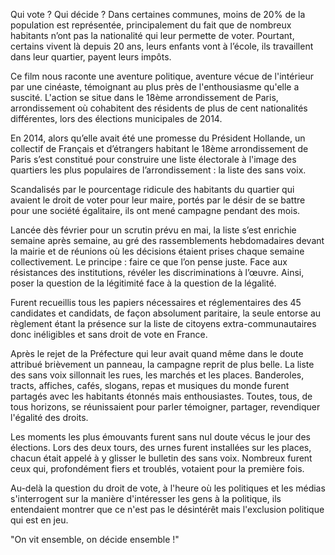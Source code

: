 Qui vote ? Qui décide ? Dans certaines communes, moins de 20% de la population est représentée, principalement du fait que de nombreux habitants n’ont pas la nationalité qui leur permette de voter. Pourtant, certains vivent là depuis 20 ans, leurs enfants vont à l’école, ils travaillent dans leur quartier, payent leurs impôts. 

Ce film nous raconte une aventure politique, aventure vécue de l'intérieur par une cinéaste, témoignant au plus près de l'enthousiasme qu'elle a suscité. L'action se situe dans le 18ème arrondissement de Paris, arrondissement où cohabitent des résidents de plus de cent nationalités différentes, lors des élections municipales de 2014. 

En 2014, alors qu’elle avait été une promesse du Président Hollande, un collectif de Français et d’étrangers habitant le 18ème arrondissement de Paris s’est constitué pour construire une liste électorale à l'image des quartiers les plus populaires de l’arrondissement : la liste des sans voix. 

Scandalisés par le pourcentage ridicule des habitants du quartier qui avaient le droit de voter pour leur maire, portés par le désir de se battre pour une société égalitaire, ils ont mené campagne pendant des mois.

Lancée dès février pour un scrutin prévu en mai, la liste s’est enrichie semaine après semaine, au gré des rassemblements hebdomadaires devant la mairie et de réunions où les décisions étaient prises chaque semaine collectivement. Le principe : faire ce que l’on pense juste. Face aux résistances des institutions, révéler les discriminations à l’œuvre. Ainsi, poser la question de la légitimité face à la question de la légalité.

Furent recueillis tous les papiers nécessaires et réglementaires des 45 candidates et candidats, de façon absolument paritaire, la seule entorse au règlement étant la présence sur la liste de citoyens extra-communautaires donc inéligibles et sans droit de vote en France.

Après le rejet de la Préfecture qui leur avait quand même dans le doute attribué brièvement un panneau, la campagne reprit de plus belle. La liste des sans voix sillonnait les rues, les marchés et les places. Banderoles, tracts, affiches, cafés, slogans, repas et musiques du monde furent partagés avec les habitants étonnés mais enthousiastes. Toutes, tous, de tous horizons, se réunissaient pour parler témoigner, partager, revendiquer l'égalité des droits.

Les moments les plus émouvants furent sans nul doute vécus le jour des élections. Lors des deux tours, des urnes furent installées sur les places, chacun était appelé à y glisser le bulletin des sans voix. Nombreux furent ceux qui, profondément fiers et troublés, votaient pour la première fois.

Au-delà la question du droit de vote, à l'heure où les politiques et les médias s'interrogent sur la manière d'intéresser les gens à la politique, ils entendaient montrer que ce n'est pas le désintérêt mais l'exclusion politique qui est en jeu.

"On vit ensemble, on décide ensemble !"
